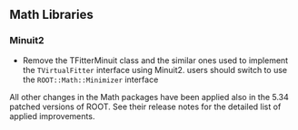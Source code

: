 ## Math Libraries


### Minuit2

-   Remove the TFitterMinuit class and the similar ones used to implement the `TVirtualFitter` interface using Minuit2. users should switch to use the
    `ROOT::Math::Minimizer` interface


All other changes in the Math packages have been applied also in the 5.34 patched versions of ROOT. See their release notes for the detailed list of applied improvements.

